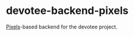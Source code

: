 # devotee-backend-pixels

[Pixels](https://crates.io/crates/pixels)-based backend for the devotee project.
